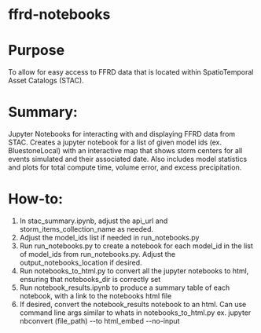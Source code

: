 # ffrd-notebooks

# Purpose
To allow for easy access to FFRD data that is located within SpatioTemporal Asset Catalogs (STAC).

# Summary:
Jupyter Notebooks for interacting with and displaying FFRD data from STAC. Creates a jupyter notebook for a list of given model ids (ex. BluestoneLocal) with an interactive map that shows storm
centers for all events simulated and their associated date. Also includes model statistics and plots for total compute time, volume error, and excess precipitation.

# How-to:
1. In stac_summary.ipynb, adjust the api_url and storm_items_collection_name as needed.
2. Adjust the model_ids list if needed in run_notebooks.py
3. Run run_notebooks.py to create a notebook for each model_id in the list of model_ids from run_notebooks.py. Adjust the output_notebooks_location if desired.
4. Run notebooks_to_html.py to convert all the jupyter notebooks to html, ensuring that notebooks_dir is correctly set
5. Run notebook_results.ipynb to produce a summary table of each notebook, with a link to the notebooks html file
6. If desired, convert the notebook_results notebook to an html. Can use command line args similar to whats in notebooks_to_html.py ex. jupyter nbconvert (file_path) --to html_embed --no-input
